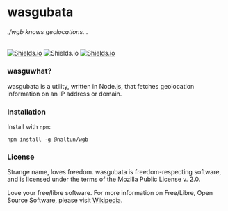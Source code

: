# wasgubata

###### ./wgb knows geolocations...

[![Shields.io](https://img.shields.io/badge/free%20software-support%20free%2Flibre%20software-yellow.svg)](https://en.wikipedia.org/wiki/Free_software_movement)
![Shields.io](https://img.shields.io/badge/license-MPL--2.0-orange)
[![Shields.io](https://img.shields.io/badge/developed%20on-GNU%2FLinux-purple.svg)](https://www.debian.org/releases/jessie/amd64/ch01s02.html.en)

### wasguwhat?

wasgubata is a utility, written in Node.js, that fetches geolocation information on an IP address or
domain.

### Installation

Install with `npm`:

```shell
npm install -g @naltun/wgb
```

### License

Strange name, loves freedom. wasgubata is freedom-respecting software, and is licensed under the terms
of the Mozilla Public License v. 2.0.

Love your free/libre software. For more information on Free/Libre, Open Source Software, please visit
[Wikipedia](https://en.wikipedia.org/wiki/Free_software_movement).
